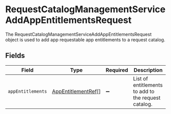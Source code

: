 # RequestCatalogManagementServiceAddAppEntitlementsRequest

 The RequestCatalogManagementServiceAddAppEntitlementsRequest object is used to add app requestable app entitlements to a request catalog.



## Fields

| Field                                                           | Type                                                            | Required                                                        | Description                                                     |
| --------------------------------------------------------------- | --------------------------------------------------------------- | --------------------------------------------------------------- | --------------------------------------------------------------- |
| `appEntitlements`                                               | [AppEntitlementRef](../../models/shared/appentitlementref.md)[] | :heavy_minus_sign:                                              |  List of entitlements to add to the request catalog.<br/>       |